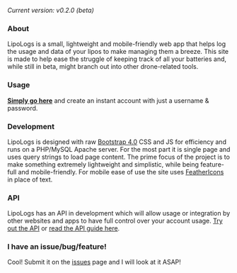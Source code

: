 

*Current version: v0.2.0 (beta)*

### About

LipoLogs is a small, lightweight and mobile-friendly web app that helps log the usage and data of your lipos to make managing them a breeze. This site is made to help ease the struggle of keeping track of all your batteries and, while still in beta, might branch out into other drone-related tools.

### Usage

[**Simply go here**](http://opticulex.ddns.net/lipologs/?ref=github) and create an instant account with just a username & password.

### Development

LipoLogs is designed with raw [Bootstrap 4.0](https://getbootstrap.com/) CSS and JS for efficiency and runs on a PHP/MySQL Apache server. For the most part it is single page and uses query strings to load page content. The prime focus of the project is to make something extremely lightweight and simplistic, while being feature-full and mobile-friendly. For mobile ease of use the site uses [FeatherIcons](https://feathericons.com/) in place of text.

### API
LipoLogs has an API in development which will allow usage or integration by other websites and apps to have full control over your account usage. [Try out the API](http://opticulex.ddns.net/lipologs/api/) or [read the API guide here](http://opticulex.ddns.net/lipologs/?p=help&h=api).

### I have an issue/bug/feature!

Cool! Submit it on the [issues](https://www.GitHub.com/Opticulex/LipoLogs/issues) page and I will look at it ASAP!

